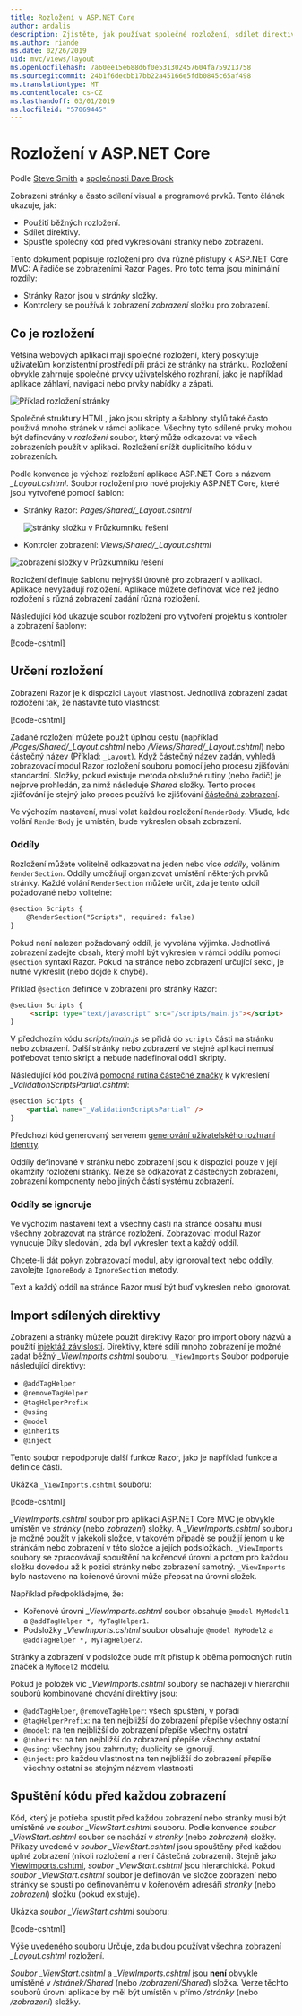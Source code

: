 ```yaml
---
title: Rozložení v ASP.NET Core
author: ardalis
description: Zjistěte, jak používat společné rozložení, sdílet direktivy a spustit běžné kód před vykreslení zobrazení v aplikaci ASP.NET Core.
ms.author: riande
ms.date: 02/26/2019
uid: mvc/views/layout
ms.openlocfilehash: 7a60ee15e688d6f0e531302457604fa759213758
ms.sourcegitcommit: 24b1f6decbb17bb22a45166e5fdb0845c65af498
ms.translationtype: MT
ms.contentlocale: cs-CZ
ms.lasthandoff: 03/01/2019
ms.locfileid: "57069445"
---
```

# <a name="layout-in-aspnet-core"></a>Rozložení v ASP.NET Core

Podle [Steve Smith](https://ardalis.com/) a [společnosti Dave Brock](https://twitter.com/daveabrock)

Zobrazení stránky a často sdílení visual a programové prvků. Tento článek ukazuje, jak:

* Použití běžných rozložení.
* Sdílet direktivy.
* Spusťte společný kód před vykreslování stránky nebo zobrazení.

Tento dokument popisuje rozložení pro dva různé přístupy k ASP.NET Core MVC: A řadiče se zobrazeními Razor Pages. Pro toto téma jsou minimální rozdíly:

* Stránky Razor jsou v *stránky* složky.
* Kontrolery se používá k zobrazení *zobrazení* složku pro zobrazení.

## <a name="what-is-a-layout"></a>Co je rozložení

Většina webových aplikací mají společné rozložení, který poskytuje uživatelům konzistentní prostředí při práci ze stránky na stránku. Rozložení obvykle zahrnuje společné prvky uživatelského rozhraní, jako je například aplikace záhlaví, navigaci nebo prvky nabídky a zápatí.

![Příklad rozložení stránky](layout/_static/page-layout.png)

Společné struktury HTML, jako jsou skripty a šablony stylů také často používá mnoho stránek v rámci aplikace. Všechny tyto sdílené prvky mohou být definovány v *rozložení* soubor, který může odkazovat ve všech zobrazeních použít v aplikaci. Rozložení snížit duplicitního kódu v zobrazeních.

Podle konvence je výchozí rozložení aplikace ASP.NET Core s názvem *_Layout.cshtml*. Soubor rozložení pro nové projekty ASP.NET Core, které jsou vytvořené pomocí šablon:

* Stránky Razor: *Pages/Shared/_Layout.cshtml*

  ![stránky složku v Průzkumníku řešení](layout/_static/rp-web-project-views.png)

* Kontroler zobrazení: *Views/Shared/_Layout.cshtml*

 ![zobrazení složky v Průzkumníku řešení](layout/_static/mvc-web-project-views.png)

Rozložení definuje šablonu nejvyšší úrovně pro zobrazení v aplikaci. Aplikace nevyžadují rozložení. Aplikace můžete definovat více než jedno rozložení s různá zobrazení zadání různá rozložení.

Následující kód ukazuje soubor rozložení pro vytvoření projektu s kontroler a zobrazení šablony:

[!code-cshtml[](~/common/samples/WebApplication1/Views/Shared/_Layout.cshtml?highlight=44,72)]

## <a name="specifying-a-layout"></a>Určení rozložení

Zobrazení Razor je k dispozici `Layout` vlastnost. Jednotlivá zobrazení zadat rozložení tak, že nastavíte tuto vlastnost:

[!code-cshtml[](../../common/samples/WebApplication1/Views/_ViewStart.cshtml?highlight=2)]

Zadané rozložení můžete použít úplnou cestu (například */Pages/Shared/_Layout.cshtml* nebo */Views/Shared/_Layout.cshtml*) nebo částečný název (Příklad: `_Layout`). Když částečný název zadán, vyhledá zobrazovací modul Razor rozložení souboru pomocí jeho procesu zjišťování standardní. Složky, pokud existuje metoda obslužné rutiny (nebo řadič) je nejprve prohledán, za nímž následuje *Shared* složky. Tento proces zjišťování je stejný jako proces používá ke zjišťování [částečná zobrazení](xref:mvc/views/partial#partial-view-discovery).

Ve výchozím nastavení, musí volat každou rozložení `RenderBody`. Všude, kde volání `RenderBody` je umístěn, bude vykreslen obsah zobrazení.

<a name="layout-sections-label"></a>

### <a name="sections"></a>Oddíly

Rozložení můžete volitelně odkazovat na jeden nebo více *oddíly*, voláním `RenderSection`. Oddíly umožňují organizovat umístění některých prvků stránky. Každé volání `RenderSection` můžete určit, zda je tento oddíl požadované nebo volitelné:

```html
@section Scripts {
    @RenderSection("Scripts", required: false)
}
```

Pokud není nalezen požadovaný oddíl, je vyvolána výjimka. Jednotlivá zobrazení zadejte obsah, který mohl být vykreslen v rámci oddílu pomocí `@section` syntaxi Razor. Pokud na stránce nebo zobrazení určující sekci, je nutné vykreslit (nebo dojde k chybě).

Příklad `@section` definice v zobrazení pro stránky Razor:

```html
@section Scripts {
     <script type="text/javascript" src="/scripts/main.js"></script>
}
```

V předchozím kódu *scripts/main.js* se přidá do `scripts` části na stránku nebo zobrazení. Další stránky nebo zobrazení ve stejné aplikaci nemusí potřebovat tento skript a nebude nadefinoval oddíl skripty.

Následující kód používá [pomocná rutina částečné značky](xref:mvc/views/tag-helpers/builtin-th/partial-tag-helper) k vykreslení *_ValidationScriptsPartial.cshtml*:

```html
@section Scripts {
    <partial name="_ValidationScriptsPartial" />
}
```

Předchozí kód generovaný serverem [generování uživatelského rozhraní Identity](xref:security/authentication/scaffold-identity).

Oddíly definované v stránku nebo zobrazení jsou k dispozici pouze v její okamžitý rozložení stránky. Nelze se odkazovat z částečných zobrazení, zobrazení komponenty nebo jiných částí systému zobrazení.

### <a name="ignoring-sections"></a>Oddíly se ignoruje

Ve výchozím nastavení text a všechny části na stránce obsahu musí všechny zobrazovat na stránce rozložení. Zobrazovací modul Razor vynucuje Díky sledování, zda byl vykreslen text a každý oddíl.

Chcete-li dát pokyn zobrazovací modul, aby ignoroval text nebo oddíly, zavolejte `IgnoreBody` a `IgnoreSection` metody.

Text a každý oddíl na stránce Razor musí být buď vykreslen nebo ignorovat.

<a name="viewimports"></a>

## <a name="importing-shared-directives"></a>Import sdílených direktivy

Zobrazení a stránky můžete použít direktivy Razor pro import obory názvů a použití [injektáž závislostí](dependency-injection.md). Direktivy, které sdílí mnoho zobrazení je možné zadat běžný *_ViewImports.cshtml* souboru. `_ViewImports` Soubor podporuje následující direktivy:

* `@addTagHelper`
* `@removeTagHelper`
* `@tagHelperPrefix`
* `@using`
* `@model`
* `@inherits`
* `@inject`

Tento soubor nepodporuje další funkce Razor, jako je například funkce a definice části.

Ukázka `_ViewImports.cshtml` souboru:

[!code-cshtml[](../../common/samples/WebApplication1/Views/_ViewImports.cshtml)]

*_ViewImports.cshtml* soubor pro aplikaci ASP.NET Core MVC je obvykle umístěn ve *stránky* (nebo *zobrazení*) složky. A *_ViewImports.cshtml* souboru je možné použít v jakékoli složce, v takovém případě se použijí jenom u ke stránkám nebo zobrazení v této složce a jejích podsložkách. `_ViewImports` soubory se zpracovávají spouštění na kořenové úrovni a potom pro každou složku dovedou až k pozici stránky nebo zobrazení samotný. `_ViewImports` bylo nastaveno na kořenové úrovni může přepsat na úrovni složek.

Například předpokládejme, že:

* Kořenové úrovni *_ViewImports.cshtml* soubor obsahuje `@model MyModel1` a `@addTagHelper *, MyTagHelper1`.
* Podsložky *_ViewImports.cshtml* soubor obsahuje `@model MyModel2` a `@addTagHelper *, MyTagHelper2`.

Stránky a zobrazení v podsložce bude mít přístup k oběma pomocných rutin značek a `MyModel2` modelu.

Pokud je položek víc *_ViewImports.cshtml* soubory se nacházejí v hierarchii souborů kombinované chování direktivy jsou:

* `@addTagHelper`, `@removeTagHelper`: všech spuštění, v pořadí
* `@tagHelperPrefix`: na ten nejbližší do zobrazení přepíše všechny ostatní
* `@model`: na ten nejbližší do zobrazení přepíše všechny ostatní
* `@inherits`: na ten nejbližší do zobrazení přepíše všechny ostatní
* `@using`: všechny jsou zahrnuty; duplicity se ignorují.
* `@inject`: pro každou vlastnost na ten nejbližší do zobrazení přepíše všechny ostatní se stejným názvem vlastnosti

<a name="viewstart"></a>

## <a name="running-code-before-each-view"></a>Spuštění kódu před každou zobrazení

Kód, který je potřeba spustit před každou zobrazení nebo stránky musí být umístěné ve *soubor _ViewStart.cshtml* souboru. Podle konvence *soubor _ViewStart.cshtml* soubor se nachází v *stránky* (nebo *zobrazení*) složky. Příkazy uvedené v *soubor _ViewStart.cshtml* jsou spouštěny před každou úplné zobrazení (nikoli rozložení a není částečná zobrazení). Stejně jako [ViewImports.cshtml](xref:mvc/views/layout#viewimports), *soubor _ViewStart.cshtml* jsou hierarchická. Pokud *soubor _ViewStart.cshtml* soubor je definován ve složce zobrazení nebo stránky se spustí po definovanému v kořenovém adresáři *stránky* (nebo *zobrazení*) složku (pokud existuje).

Ukázka *soubor _ViewStart.cshtml* souboru:

[!code-cshtml[](../../common/samples/WebApplication1/Views/_ViewStart.cshtml)]

Výše uvedeného souboru Určuje, zda budou používat všechna zobrazení *_Layout.cshtml* rozložení.

*Soubor _ViewStart.cshtml* a *_ViewImports.cshtml* jsou **není** obvykle umístěné v */stránek/Shared* (nebo   */zobrazení/Shared*) složka. Verze těchto souborů úrovni aplikace by měl být umístěn v přímo */stránky* (nebo */zobrazení*) složky.
